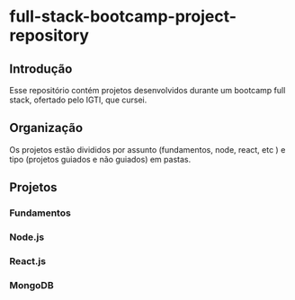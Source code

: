 # full-stack-bootcamp-project-repository

## Introdução

Esse repositório contém projetos desenvolvidos durante um bootcamp full stack, ofertado pelo IGTI, que cursei.

## Organização

Os projetos estão divididos por assunto (fundamentos, node, react, etc ) e tipo (projetos guiados e não guiados) em pastas.

## Projetos

### Fundamentos

### Node.js

### React.js

### MongoDB
